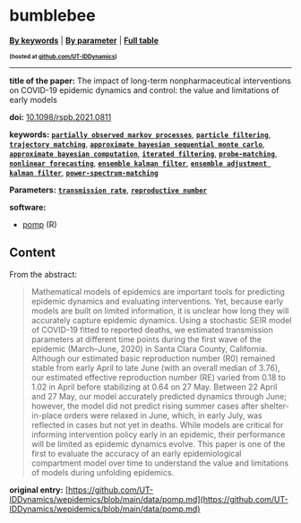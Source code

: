 <!--DO NOT EDIT BY HAND-->
 
#  bumblebee 
 

[**By keywords**](../by-keyword.md) \| [**By parameter**](../by-parameter.md) \| [**Full table**](../full-table.md)
<p style="font-size:10px;font-weight:bold;">(hosted at <a href="https://github.com/UT-IDDynamics/wepidemics" target="_blank">github.com/UT-IDDynamics</a>)</p>

---
 
 
**title of the paper:** The impact of long-term nonpharmaceutical interventions on COVID-19 epidemic dynamics and control: the value and limitations of early models
 
**doi:** [10.1098/rspb.2021.0811](https://doi.org/10.1098/rspb.2021.0811)
 

**keywords:** [**`partially observed markov processes`**](../by-keyword.md#partially-observed-markov-processes), [**`particle filtering`**](../by-keyword.md#particle-filtering), [**`trajectory matching`**](../by-keyword.md#trajectory-matching), [**`approximate bayesian sequential monte carlo`**](../by-keyword.md#approximate-bayesian-sequential-monte-carlo), [**`approximate bayesian computation`**](../by-keyword.md#approximate-bayesian-computation), [**`iterated filtering`**](../by-keyword.md#iterated-filtering), [**`probe-matching`**](../by-keyword.md#probe-matching), [**`nonlinear forecasting`**](../by-keyword.md#nonlinear-forecasting), [**`ensemble kalman filter`**](../by-keyword.md#ensemble-kalman-filter), [**`ensemble adjustment kalman filter`**](../by-keyword.md#ensemble-adjustment-kalman-filter), [**`power-spectrum-matching`**](../by-keyword.md#power-spectrum-matching) 

**Parameters:** [**`transmission rate`**](../by-parameter.md#transmission-rate), [**`reproductive number`**](../by-parameter.md#reproductive-number) 

**software:**
 
 - [pomp](https://kingaa.github.io/pomp/) (R) 


## Content



From the abstract: 

> Mathematical models of epidemics are important tools for predicting epidemic dynamics and evaluating interventions. Yet, because early models are built on limited information, it is unclear how long they will accurately capture epidemic dynamics. Using a stochastic SEIR model of COVID-19 fitted to reported deaths, we estimated transmission parameters at different time points during the first wave of the epidemic (March–June, 2020) in Santa Clara County, California. Although our estimated basic reproduction number (R0) remained stable from early April to late June (with an overall median of 3.76), our estimated effective reproduction number (RE) varied from 0.18 to 1.02 in April before stabilizing at 0.64 on 27 May. Between 22 April and 27 May, our model accurately predicted dynamics through June; however, the model did not predict rising summer cases after shelter-in-place orders were relaxed in June, which, in early July, was reflected in cases but not yet in deaths. While models are critical for informing intervention policy early in an epidemic, their performance will be limited as epidemic dynamics evolve. This paper is one of the first to evaluate the accuracy of an early epidemiological compartment model over time to understand the value and limitations of models during unfolding epidemics.





 **original entry:**  [https://github.com/UT-IDDynamics/wepidemics/blob/main/data/pomp.md](https://github.com/UT-IDDynamics/wepidemics/blob/main/data/pomp.md) 
